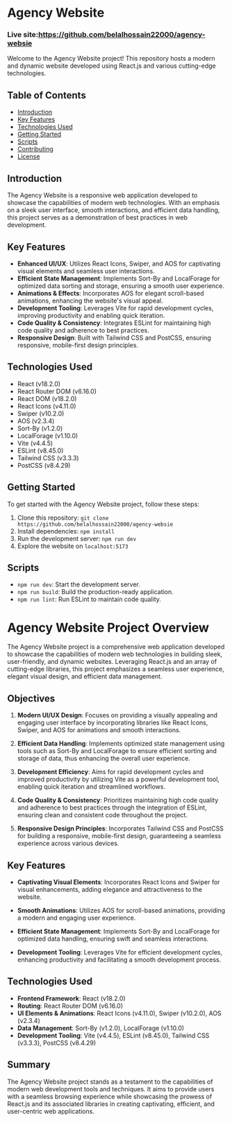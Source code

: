 # Agency Website

### Live site:https://github.com/belalhossain22000/agency-websie

Welcome to the Agency Website project! This repository hosts a modern and dynamic website developed using React.js and various cutting-edge technologies.

## Table of Contents

- [Introduction](#introduction)
- [Key Features](#key-features)
- [Technologies Used](#technologies-used)
- [Getting Started](#getting-started)
- [Scripts](#scripts)
- [Contributing](#contributing)
- [License](#license)

## Introduction

The Agency Website is a responsive web application developed to showcase the capabilities of modern web technologies. With an emphasis on a sleek user interface, smooth interactions, and efficient data handling, this project serves as a demonstration of best practices in web development.

## Key Features

- **Enhanced UI/UX**: Utilizes React Icons, Swiper, and AOS for captivating visual elements and seamless user interactions.
- **Efficient State Management**: Implements Sort-By and LocalForage for optimized data sorting and storage, ensuring a smooth user experience.
- **Animations & Effects**: Incorporates AOS for elegant scroll-based animations, enhancing the website's visual appeal.
- **Development Tooling**: Leverages Vite for rapid development cycles, improving productivity and enabling quick iteration.
- **Code Quality & Consistency**: Integrates ESLint for maintaining high code quality and adherence to best practices.
- **Responsive Design**: Built with Tailwind CSS and PostCSS, ensuring responsive, mobile-first design principles.

## Technologies Used

- React (v18.2.0)
- React Router DOM (v6.16.0)
- React DOM (v18.2.0)
- React Icons (v4.11.0)
- Swiper (v10.2.0)
- AOS (v2.3.4)
- Sort-By (v1.2.0)
- LocalForage (v1.10.0)
- Vite (v4.4.5)
- ESLint (v8.45.0)
- Tailwind CSS (v3.3.3)
- PostCSS (v8.4.29)

## Getting Started

To get started with the Agency Website project, follow these steps:

1. Clone this repository: `git clone https://github.com/belalhossain22000/agency-websie`
2. Install dependencies: `npm install`
3. Run the development server: `npm run dev`
4. Explore the website on `localhost:5173`

## Scripts

- `npm run dev`: Start the development server.
- `npm run build`: Build the production-ready application.
- `npm run lint`: Run ESLint to maintain code quality.

# Agency Website Project Overview

The Agency Website project is a comprehensive web application developed to showcase the capabilities of modern web technologies in building sleek, user-friendly, and dynamic websites. Leveraging React.js and an array of cutting-edge libraries, this project emphasizes a seamless user experience, elegant visual design, and efficient data management.

## Objectives

1. **Modern UI/UX Design**: Focuses on providing a visually appealing and engaging user interface by incorporating libraries like React Icons, Swiper, and AOS for animations and smooth interactions.
2. **Efficient Data Handling**: Implements optimized state management using tools such as Sort-By and LocalForage to ensure efficient sorting and storage of data, thus enhancing the overall user experience.

3. **Development Efficiency**: Aims for rapid development cycles and improved productivity by utilizing Vite as a powerful development tool, enabling quick iteration and streamlined workflows.

4. **Code Quality & Consistency**: Prioritizes maintaining high code quality and adherence to best practices through the integration of ESLint, ensuring clean and consistent code throughout the project.

5. **Responsive Design Principles**: Incorporates Tailwind CSS and PostCSS for building a responsive, mobile-first design, guaranteeing a seamless experience across various devices.

## Key Features

- **Captivating Visual Elements**: Incorporates React Icons and Swiper for visual enhancements, adding elegance and attractiveness to the website.
- **Smooth Animations**: Utilizes AOS for scroll-based animations, providing a modern and engaging user experience.

- **Efficient State Management**: Implements Sort-By and LocalForage for optimized data handling, ensuring swift and seamless interactions.

- **Development Tooling**: Leverages Vite for efficient development cycles, enhancing productivity and facilitating a smooth development process.

## Technologies Used

- **Frontend Framework**: React (v18.2.0)
- **Routing**: React Router DOM (v6.16.0)
- **UI Elements & Animations**: React Icons (v4.11.0), Swiper (v10.2.0), AOS (v2.3.4)
- **Data Management**: Sort-By (v1.2.0), LocalForage (v1.10.0)
- **Development Tooling**: Vite (v4.4.5), ESLint (v8.45.0), Tailwind CSS (v3.3.3), PostCSS (v8.4.29)

## Summary

The Agency Website project stands as a testament to the capabilities of modern web development tools and techniques. It aims to provide users with a seamless browsing experience while showcasing the prowess of React.js and its associated libraries in creating captivating, efficient, and user-centric web applications.
